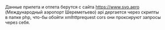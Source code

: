 Данные прилета и отлета берутся с сайта https://www.svo.aero  (Международный аэропорт Шереметьево) 
api дергается через скрипты в папке php, что-бы обойти xmlhttprequest cors они проксируют запросы через себя.
